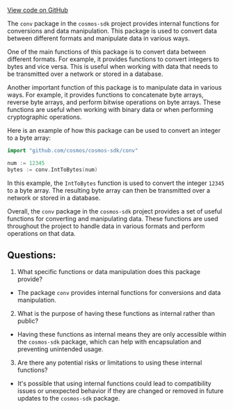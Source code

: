 [View code on GitHub](https://github.com/cosmos/cosmos-sdk.git/x/nft/internal/conv/doc.go)

The `conv` package in the `cosmos-sdk` project provides internal functions for conversions and data manipulation. This package is used to convert data between different formats and manipulate data in various ways. 

One of the main functions of this package is to convert data between different formats. For example, it provides functions to convert integers to bytes and vice versa. This is useful when working with data that needs to be transmitted over a network or stored in a database. 

Another important function of this package is to manipulate data in various ways. For example, it provides functions to concatenate byte arrays, reverse byte arrays, and perform bitwise operations on byte arrays. These functions are useful when working with binary data or when performing cryptographic operations. 

Here is an example of how this package can be used to convert an integer to a byte array:

```go
import "github.com/cosmos/cosmos-sdk/conv"

num := 12345
bytes := conv.IntToBytes(num)
```

In this example, the `IntToBytes` function is used to convert the integer `12345` to a byte array. The resulting byte array can then be transmitted over a network or stored in a database. 

Overall, the `conv` package in the `cosmos-sdk` project provides a set of useful functions for converting and manipulating data. These functions are used throughout the project to handle data in various formats and perform operations on that data.
## Questions: 
 1. What specific functions or data manipulation does this package provide?
- The package `conv` provides internal functions for conversions and data manipulation.

2. What is the purpose of having these functions as internal rather than public?
- Having these functions as internal means they are only accessible within the `cosmos-sdk` package, which can help with encapsulation and preventing unintended usage.

3. Are there any potential risks or limitations to using these internal functions?
- It's possible that using internal functions could lead to compatibility issues or unexpected behavior if they are changed or removed in future updates to the `cosmos-sdk` package.